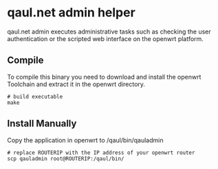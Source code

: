 qaul.net admin helper
=====================

qaul.net admin executes administrative tasks such as checking the 
user authentication or the scripted web interface on the openwrt 
platform.


Compile
-------

To compile this binary you need to download and install the 
openwrt Toolchain and extract it in the openwrt directory.

    # build executable
    make


Install Manually
----------------

Copy the application in openwrt to /qaul/bin/qauladmin

    # replace ROUTERIP with the IP address of your openwrt router
    scp qauladmin root@ROUTERIP:/qaul/bin/
